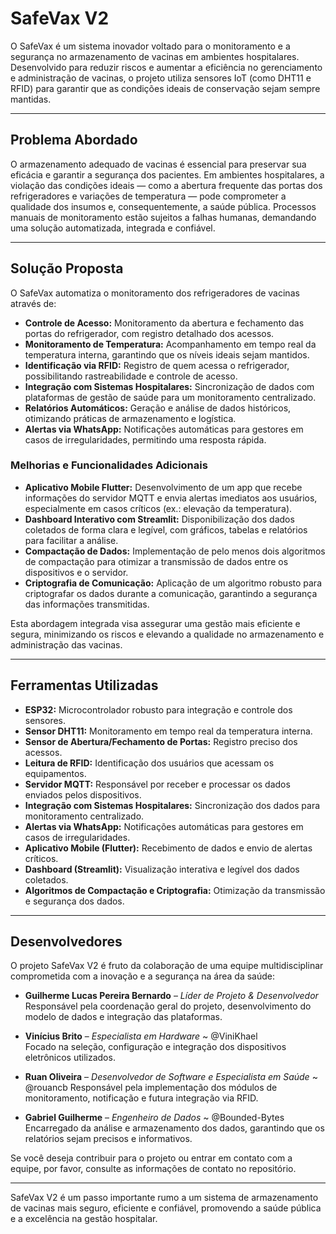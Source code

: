 # SafeVax V2

O SafeVax é um sistema inovador voltado para o monitoramento e a segurança no armazenamento de vacinas em ambientes hospitalares. Desenvolvido para reduzir riscos e aumentar a eficiência no gerenciamento e administração de vacinas, o projeto utiliza sensores IoT (como DHT11 e RFID) para garantir que as condições ideais de conservação sejam sempre mantidas.

---

## Problema Abordado

O armazenamento adequado de vacinas é essencial para preservar sua eficácia e garantir a segurança dos pacientes. Em ambientes hospitalares, a violação das condições ideais — como a abertura frequente das portas dos refrigeradores e variações de temperatura — pode comprometer a qualidade dos insumos e, consequentemente, a saúde pública. Processos manuais de monitoramento estão sujeitos a falhas humanas, demandando uma solução automatizada, integrada e confiável.

---

## Solução Proposta

O SafeVax automatiza o monitoramento dos refrigeradores de vacinas através de:

- **Controle de Acesso:** Monitoramento da abertura e fechamento das portas do refrigerador, com registro detalhado dos acessos.
- **Monitoramento de Temperatura:** Acompanhamento em tempo real da temperatura interna, garantindo que os níveis ideais sejam mantidos.
- **Identificação via RFID:** Registro de quem acessa o refrigerador, possibilitando rastreabilidade e controle de acesso.
- **Integração com Sistemas Hospitalares:** Sincronização de dados com plataformas de gestão de saúde para um monitoramento centralizado.
- **Relatórios Automáticos:** Geração e análise de dados históricos, otimizando práticas de armazenamento e logística.
- **Alertas via WhatsApp:** Notificações automáticas para gestores em casos de irregularidades, permitindo uma resposta rápida.

### Melhorias e Funcionalidades Adicionais

- **Aplicativo Mobile Flutter:** Desenvolvimento de um app que recebe informações do servidor MQTT e envia alertas imediatos aos usuários, especialmente em casos críticos (ex.: elevação da temperatura).
- **Dashboard Interativo com Streamlit:** Disponibilização dos dados coletados de forma clara e legível, com gráficos, tabelas e relatórios para facilitar a análise.
- **Compactação de Dados:** Implementação de pelo menos dois algoritmos de compactação para otimizar a transmissão de dados entre os dispositivos e o servidor.
- **Criptografia de Comunicação:** Aplicação de um algoritmo robusto para criptografar os dados durante a comunicação, garantindo a segurança das informações transmitidas.

Esta abordagem integrada visa assegurar uma gestão mais eficiente e segura, minimizando os riscos e elevando a qualidade no armazenamento e administração das vacinas.

---

## Ferramentas Utilizadas

- **ESP32:** Microcontrolador robusto para integração e controle dos sensores.
- **Sensor DHT11:** Monitoramento em tempo real da temperatura interna.
- **Sensor de Abertura/Fechamento de Portas:** Registro preciso dos acessos.
- **Leitura de RFID:** Identificação dos usuários que acessam os equipamentos.
- **Servidor MQTT:** Responsável por receber e processar os dados enviados pelos dispositivos.
- **Integração com Sistemas Hospitalares:** Sincronização dos dados para monitoramento centralizado.
- **Alertas via WhatsApp:** Notificações automáticas para gestores em casos de irregularidades.
- **Aplicativo Mobile (Flutter):** Recebimento de dados e envio de alertas críticos.
- **Dashboard (Streamlit):** Visualização interativa e legível dos dados coletados.
- **Algoritmos de Compactação e Criptografia:** Otimização da transmissão e segurança dos dados.

---

## Desenvolvedores

O projeto SafeVax V2 é fruto da colaboração de uma equipe multidisciplinar comprometida com a inovação e a segurança na área da saúde:

- **Guilherme Lucas Pereira Bernardo** – *Líder de Projeto & Desenvolvedor*  
  Responsável pela coordenação geral do projeto, desenvolvimento do modelo de dados e integração das plataformas.

- **Vinícius Brito** – *Especialista em Hardware* ~ @ViniKhael  
  Focado na seleção, configuração e integração dos dispositivos eletrônicos utilizados.

- **Ruan Oliveira** – *Desenvolvedor de Software e Especialista em Saúde* ~ @rouancb 
  Responsável pela implementação dos módulos de monitoramento, notificação e futura integração via RFID.

- **Gabriel Guilherme** – *Engenheiro de Dados* ~ @Bounded-Bytes  
  Encarregado da análise e armazenamento dos dados, garantindo que os relatórios sejam precisos e informativos.

Se você deseja contribuir para o projeto ou entrar em contato com a equipe, por favor, consulte as informações de contato no repositório.

---

SafeVax V2 é um passo importante rumo a um sistema de armazenamento de vacinas mais seguro, eficiente e confiável, promovendo a saúde pública e a excelência na gestão hospitalar.
